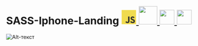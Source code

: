 # SASS-Iphone-Landing <span align="left"> <a href="https://developer.mozilla.org/en-US/docs/Web/JavaScript" target="_blank" rel="noreferrer"> <img src="https://raw.githubusercontent.com/devicons/devicon/master/icons/javascript/javascript-original.svg" alt="javascript" width="40" height="40"/> </a> <a href="https://reactjs.org/" target="_blank" rel="noreferrer"> <img src="https://cdn.jsdelivr.net/gh/devicons/devicon/icons/sass/sass-original.svg" width="50" height="50" /> </a> </span> <a href="https://reactjs.org/" target="_blank" rel="noreferrer"> <img src="https://cdn.jsdelivr.net/gh/devicons/devicon/icons/html5/html5-original.svg" width="40" height="40"/> </a> </span> </a> </span> <a href="https://reactjs.org/" target="_blank" rel="noreferrer"> <img src="https://cdn.jsdelivr.net/gh/devicons/devicon/icons/css3/css3-original.svg" width="40" height="40"/> </a> </span>

![Alt-текст](src/img/webshop-preview.png)
